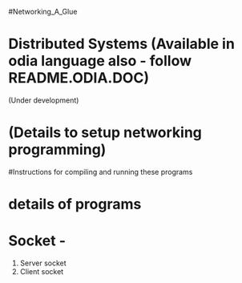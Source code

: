 #Networking_A_Glue
# Distributed Systems (Available in odia language also - follow README.ODIA.DOC)
  (Under development)

# (Details to setup networking programming)

#Instructions for compiling and running these programs

# details of programs 

# Socket - 

1. Server socket
2. Client socket